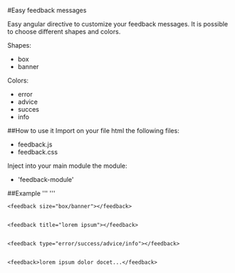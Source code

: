 #Easy feedback messages

Easy angular directive to customize your feedback messages. It is possible to choose different shapes and colors.

Shapes:
* box
* banner

Colors:
* error
* advice
* succes
* info

##How to use it
Import on your file html the following files:

* feedback.js
* feedback.css

Inject into your main module the module:
* 'feedback-module'

##Example
'''
<feedback></feedback>
'''

    <feedback size="box/banner"></feedback>


    <feedback title="lorem ipsum"></feedback>
  

    <feedback type="error/success/advice/info"></feedback>
 

    <feedback>lorem ipsum dolor docet...</feedback>


